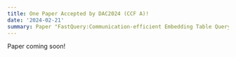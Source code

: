 ```yaml
---
title: One Paper Accepted by DAC2024 (CCF A)!
date: '2024-02-21'
summary: Paper "FastQuery:Communication-efficient Embedding Table Query for Private LLM Inference" is accepted by DAC2024 (acceptance rate:26%)!
---
```


Paper coming soon!